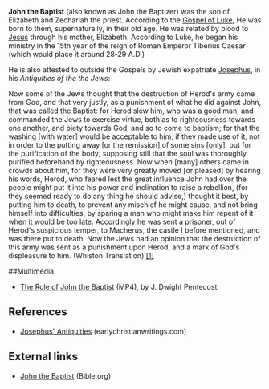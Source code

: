 **John the Baptist** (also known as John the Baptizer) was the son
of Elizabeth and Zechariah the priest. According to the
[Gospel of Luke](Gospel_of_Luke "Gospel of Luke"), He was born to
them, supernaturally, in their old age. He was related by blood to
[Jesus](Jesus "Jesus") through his mother, Elizabeth. According to
Luke, he began his ministry in the 15th year of the reign of Roman
Emperor Tiberius Caesar (which would place it around 28-29 A.D.)

He is also attested to outside the Gospels by Jewish expatriate
[Josephus](Josephus "Josephus"), in his
*Antiquities of the the Jews*:

Now some of the Jews thought that the destruction of Herod's army
came from God, and that very justly, as a punishment of what he did
against John, that was called the Baptist: for Herod slew him, who
was a good man, and commanded the Jews to exercise virtue, both as
to righteousness towards one another, and piety towards God, and so
to come to baptism; for that the washing [with water] would be
acceptable to him, if they made use of it, not in order to the
putting away [or the remission] of some sins [only], but for the
purification of the body; supposing still that the soul was
thoroughly purified beforehand by righteousness. Now when [many]
others came in crowds about him, for they were very greatly moved
[or pleased] by hearing his words, Herod, who feared lest the great
influence John had over the people might put it into his power and
inclination to raise a rebellion, (for they seemed ready to do any
thing he should advise,) thought it best, by putting him to death,
to prevent any mischief he might cause, and not bring himself into
difficulties, by sparing a man who might make him repent of it when
it would be too late. Accordingly he was sent a prisoner, out of
Herod's suspicious temper, to Macherus, the castle I before
mentioned, and was there put to death. Now the Jews had an opinion
that the destruction of this army was sent as a punishment upon
Herod, and a mark of God's displeasure to him. (Whiston
Translation)
[[1]](http://earlychristianwritings.com/text/josephus/ant-18.htm)

##Multimedia

-   [The Role of John the Baptist](https://dtsoe.s3.amazonaws.com/be510/BE510_u002_v004.mp4) (MP4), by J. Dwight Pentecost

## References

-   [Josephus' Antiquities](http://earlychristianwritings.com/text/josephus/ant-18.htm)
    (earlychristianwritings.com)

## External links

-   [John the Baptist](http://www.bible.org/page.asp?page_id=586)
    (Bible.org)



